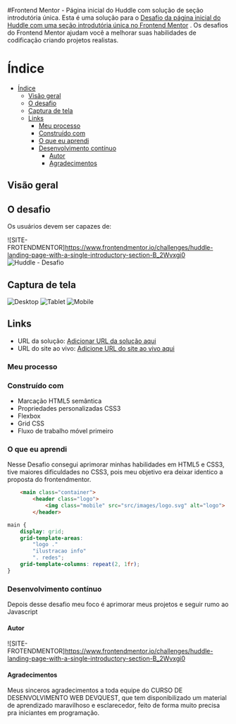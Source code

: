 #Frontend Mentor - Página inicial do Huddle com solução de seção introdutória única.
Esta é uma solução para o [Desafio da página inicial do Huddle com uma seção introdutória única no Frontend Mentor](https://www.frontendmentor.io/challenges/huddle-landing-page-with-a-single-introductory-section-B_2Wvxgi0) . Os desafios do Frontend Mentor ajudam você a melhorar suas habilidades de codificação criando projetos realistas.

# Índice
- [Índice](#índice)
  - [Visão geral](#visão-geral)
  - [O desafio](#o-desafio)
  - [Captura de tela](#captura-de-tela)
  - [Links](#links)
    - [Meu processo](#meu-processo)
    - [Construído com](#construído-com)
    - [O que eu aprendi](#o-que-eu-aprendi)
    - [Desenvolvimento contínuo](#desenvolvimento-contínuo)
      - [Autor](#autor)
      - [Agradecimentos](#agradecimentos)

## Visão geral

## O desafio

Os usuários devem ser capazes de:

![SITE-FROTENDMENTOR]https://www.frontendmentor.io/challenges/huddle-landing-page-with-a-single-introductory-section-B_2Wvxgi0
![Huddle - Desafio](./src/design/Huddle%20-%20desafio.jpg)

## Captura de tela

![Desktop](./src/design/huddle%20-%20desktop.jpg)
![Tablet](./src/design/huddle%20-%20tablet.jpg) ![Mobile](./src/design/huddle%20-%20mobile.jpg)

## Links

- URL da solução: [Adicionar URL da solução aqui](https://your-solution-url.com)
- URL do site ao vivo: [Adicione URL do site ao vivo aqui](https://your-live-site-url.com)

### Meu processo

### Construído com

- Marcação HTML5 semântica
- Propriedades personalizadas CSS3
- Flexbox
- Grid CSS
- Fluxo de trabalho móvel primeiro

### O que eu aprendi

Nesse Desafio consegui aprimorar minhas habilidades em HTML5 e CSS3, tive maiores dificuldades no CSS3, pois meu objetivo era deixar identico a proposta do frontendmentor.

```html
    <main class="container">
        <header class="logo">
            <img class="mobile" src="src/images/logo.svg" alt="logo">
        </header>
```
```css
main {
    display: grid;
    grid-template-areas:
        "logo ."
        "ilustracao info"
        ". redes";
    grid-template-columns: repeat(2, 1fr);
}
```

### Desenvolvimento contínuo

Depois desse desafio meu foco é aprimorar meus projetos e seguir rumo ao Javascript

#### Autor

![SITE-FROTENDMENTOR]https://www.frontendmentor.io/challenges/huddle-landing-page-with-a-single-introductory-section-B_2Wvxgi0

#### Agradecimentos

Meus sinceros agradecimentos a toda equipe do CURSO DE DESENVOLVIMENTO WEB DEVQUEST, que tem disponibilizado um material de aprendizado maravilhoso e esclarecedor, feito de forma muito precisa pra iniciantes em programação.
